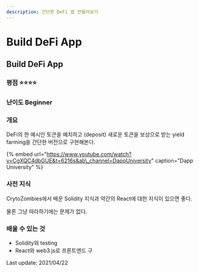 ```yaml
---
description: 간단한 DeFi 앱 만들어보기
---
```


# Build DeFi App

## Build DeFi App

### 평점 ⭐⭐⭐⭐

### 난이도 Beginner

### 개요

DeFi의 한 예시인 토큰을 예치하고 \(deposit\) 새로운 토큰을 보상으로 받는 yield farming을 간단한 버전으로 구현해본다. 

{% embed url="https://www.youtube.com/watch?v=CgXQC4dbGUE&t=6216s&ab\_channel=DappUniversity" caption="Dapp University" %}



### 사전 지식

CrytoZombies에서 배운 Solidity 지식과 약간의 React에 대한 지식이 있으면 좋다.

물론 그냥 따라하기에는 문제가 없다.

### 배울 수 있는 것 

* Solidity와 testing
* React와 web3.js로 프론트엔드 구



Last update: 2021/04/22

